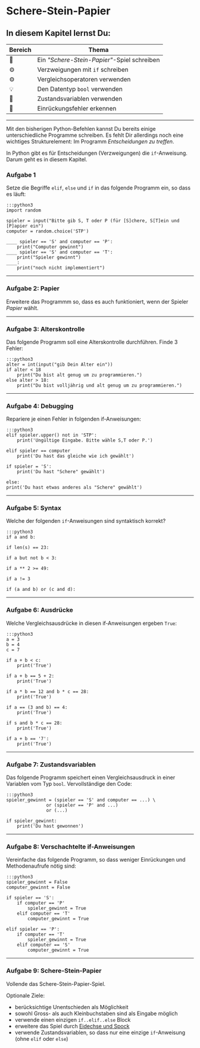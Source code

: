 
# Schere-Stein-Papier

## In diesem Kapitel lernst Du:

| Bereich | Thema |
|---------|-------|
| 💼 | Ein *"Schere-Stein-Papier"*-Spiel schreiben |
| ⚙ | Verzweigungen mit `if` schreiben |
| ⚙ | Vergleichsoperatoren verwenden |
| 💡 | Den Datentyp `bool` verwenden |
| 🔀 | Zustandsvariablen verwenden |
| 🐞 | Einrückungsfehler erkennen |

----

Mit den bisherigen Python-Befehlen kannst Du bereits einige unterschiedliche Programme schreiben.
Es fehlt Dir allerdings noch eine wichtiges Strukturelement: Im Programm *Entscheidungen zu treffen*.

In Python gibt es für Entscheidungen (Verzweigungen) die `if`-Anweisung. Darum geht es in diesem Kapitel.

### Aufgabe 1

Setze die Begriffe `elif`, `else` und `if` in das folgende Programm ein, so dass es läuft:

    :::python3
    import random

    spieler = input("Bitte gib S, T oder P (für [S]chere, S[T]ein und [P]apier ein")
    computer = random.choice('STP')

    ____ spieler == 'S' and computer == 'P':
        print("Computer gewinnt")
    ____ spieler == 'S' and computer == 'T':
        print("Spieler gewinnt")
    ____:
        print("noch nicht implementiert")

----

### Aufgabe 2: Papier

Erweitere das Programmm so, dass es auch funktioniert, wenn der Spieler *Papier* wählt.

----

### Aufgabe 3: Alterskontrolle

Das folgende Programm soll eine Alterskontrolle durchführen.
Finde 3 Fehler:

    :::python3
    alter = int(input("gib Dein Alter ein"))
    if alter < 18
        print("Du bist alt genug um zu programmieren.")
    else alter > 18:
        print("Du bist volljährig und alt genug um zu programmieren.")

----

### Aufgabe 4: Debugging

Repariere je einen Fehler in folgenden if-Anweisungen:

    :::python3
    elif spieler.upper() not in 'STP':
        print('Ungültige Eingabe. Bitte wähle S,T oder P.')

    elif spieler == computer
        print('Du hast das gleiche wie ich gewählt')

    if spieler = 'S':
        print('Du hast "Schere" gewählt')

    else:
    print('Du hast etwas anderes als "Schere" gewählt')

----

### Aufgabe 5: Syntax

Welche der folgenden `if`-Anweisungen sind syntaktisch korrekt?

    :::python3
    if a and b:

    if len(s) == 23:

    if a but not b < 3:

    if a ** 2 >= 49:

    if a != 3

    if (a and b) or (c and d):
    
----

### Aufgabe 6: Ausdrücke

Welche Vergleichsausdrücke in diesen if-Anweisungen ergeben `True`:

    :::python3
    a = 3
    b = 4
    c = 7

    if a + b < c:
        print('True')

    if a + b == 5 + 2:
        print('True')

    if a * b == 12 and b * c == 28:
        print('True')

    if a == (3 and b) == 4:
        print('True')

    if s and b * c == 28:
        print('True')

    if a + b == '7':
        print('True')

----

### Aufgabe 7: Zustandsvariablen

Das folgende Programm speichert einen Vergleichsausdruck in einer Variablen vom Typ `bool`.
Vervollständige den Code:

    :::python3
    spieler_gewinnt = (spieler == 'S' and computer == ...) \
                   or (spieler == 'P' and ...)
                   or (...)

    if spieler_gewinnt:
        print('Du hast gewonnen')

----

### Aufgabe 8: Verschachtelte if-Anweisungen

Vereinfache das folgende Programm, so dass weniger Einrückungen und Methodenaufrufe nötig sind:

    :::python3
    spieler_gewinnt = False
    computer_gewinnt = False

    if spieler == 'S':
        if computer == 'P'
            spieler_gewinnt = True
        elif computer == 'T'
            computer_gewinnt = True

    elif spieler == 'P':
        if computer == 'T'
            spieler_gewinnt = True
        elif computer == 'S'
            computer_gewinnt = True

----

### Aufgabe 9: Schere-Stein-Papier

Vollende das Schere-Stein-Papier-Spiel.

Optionale Ziele:

* berücksichtige Unentschieden als Möglichkeit
* sowohl Gross- als auch Kleinbuchstaben sind als Eingabe möglich
* verwende einen einzigen `if..elif..else` Block
* erweitere das Spiel durch [Eidechse und Spock](https://en.wikipedia.org/wiki/Rock_paper_scissors#Additional_weapons)
* verwende Zustandsvariablen, so dass nur eine einzige `if`-Anweisung (ohne `elif` oder `else`)
